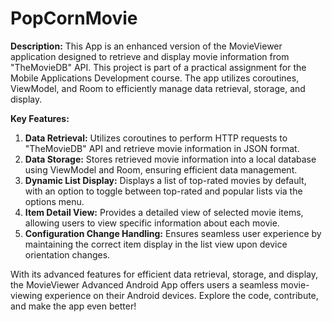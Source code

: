 # PopCornMovie

**Description:**
This App is an enhanced version of the MovieViewer application designed to retrieve and display movie information from "TheMovieDB" API. This project is part of a practical assignment for the Mobile Applications Development course. The app utilizes coroutines, ViewModel, and Room to efficiently manage data retrieval, storage, and display.

**Key Features:**
1. **Data Retrieval:** Utilizes coroutines to perform HTTP requests to "TheMovieDB" API and retrieve movie information in JSON format.
2. **Data Storage:** Stores retrieved movie information into a local database using ViewModel and Room, ensuring efficient data management.
3. **Dynamic List Display:** Displays a list of top-rated movies by default, with an option to toggle between top-rated and popular lists via the options menu.
4. **Item Detail View:** Provides a detailed view of selected movie items, allowing users to view specific information about each movie.
5. **Configuration Change Handling:** Ensures seamless user experience by maintaining the correct item display in the list view upon device orientation changes.

With its advanced features for efficient data retrieval, storage, and display, the MovieViewer Advanced Android App offers users a seamless movie-viewing experience on their Android devices. Explore the code, contribute, and make the app even better!
